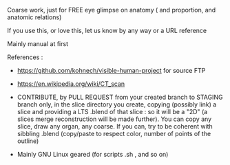 Coarse work, just for FREE eye glimpse on anatomy ( and proportion, and anatomic relations)

If you use this, or love this, let us know by any way or a URL reference 

Mainly manual at first 

References : 
- https://github.com/kohnech/visible-human-project for source FTP

- https://en.wikipedia.org/wiki/CT_scan

- CONTRIBUTE, by PULL REQUEST from your created branch to STAGING branch only, in the slice directory you create, copying (possibly link) a slice and providing a LTS .blend of that slice : so it will be a "2D" (a slices merge reconstruction will be made further). You can copy any slice, draw any organ, any coarse. If you can, try to be coherent with sibbling .blend (copy/paste to respect color, number of points of the outline)

- Mainly GNU Linux geared (for scripts .sh , and so on)
